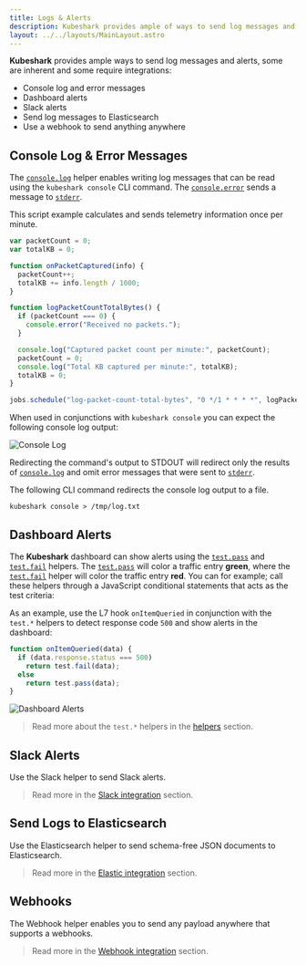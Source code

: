 ```yaml
---
title: Logs & Alerts
description: Kubeshark provides ample of ways to send log messages and alerts.
layout: ../../layouts/MainLayout.astro
---
```


**Kubeshark** provides ample ways to send log messages and alerts, some are inherent and some require integrations:

- Console log and error messages
- Dashboard alerts
- Slack alerts
- Send log messages to Elasticsearch
- Use a webhook to send anything anywhere

## Console Log & Error Messages

The [`console.log`](/en/automation_helpers#consolelogparams-string) helper enables writing log messages that can be read using the `kubeshark console` CLI command.
The [`console.error`](/en/automation_helpers#consoleerrorparams-string) sends a message to [`stderr`](https://linux.die.net/man/3/stderr).

This script example calculates and sends telemetry information once per minute.

```js
var packetCount = 0;
var totalKB = 0;

function onPacketCaptured(info) {
  packetCount++;
  totalKB += info.length / 1000;
}

function logPacketCountTotalBytes() {
  if (packetCount === 0) {
    console.error("Received no packets.");
  }

  console.log("Captured packet count per minute:", packetCount);
  packetCount = 0;
  console.log("Total KB captured per minute:", totalKB);
  totalKB = 0;
}

jobs.schedule("log-packet-count-total-bytes", "0 */1 * * * *", logPacketCountTotalBytes);
```

When used in conjunctions with `kubeshark console` you can expect the following console log output:

![Console Log](/console-log-1.png)

Redirecting the command's output to STDOUT will redirect only the results of [`console.log`](/en/automation_helpers#consolelogparams-string) and omit error messages that were sent to [`stderr`](https://linux.die.net/man/3/stderr).

The following CLI command redirects the console log output to a file.

```shell
kubeshark console > /tmp/log.txt
```

## Dashboard Alerts

The **Kubeshark** dashboard can show alerts using the [`test.pass`](/en/automation_helpers#testpassdata-object-object) and [`test.fail`](/en/automation_helpers#testfaildata-object-object) helpers. The [`test.pass`](/en/automation_helpers#testpassdata-object-object) will color a traffic entry **green**, where the [`test.fail`](/en/automation_helpers#testfaildata-object-object) helper will color the traffic entry **red**. You can for example; call these helpers through a JavaScript conditional statements that acts as the test criteria:


As an example, use the L7 hook `onItemQueried` in conjunction with the `test.*` helpers to detect response code `500` and show alerts in the dashboard:
```js
function onItemQueried(data) {
  if (data.response.status === 500)
    return test.fail(data);
  else
    return test.pass(data);
}
```
![Dashboard Alerts](/dashboard_alerts.png)

> Read more about the `test.*` helpers in the [helpers](/en/automation_helpers) section.

## Slack Alerts

Use the Slack helper to send Slack alerts.

> Read more in the [Slack integration](/en/integrations_slack) section.

## Send Logs to Elasticsearch

Use the Elasticsearch helper to send schema-free JSON documents to Elasticsearch.

> Read more in the [Elastic integration](/en/integrations_elastic) section.

## Webhooks

The Webhook helper enables you to send any payload anywhere that supports a webhooks.

> Read more in the [Webhook integration](/en/integrations_webhook) section.
